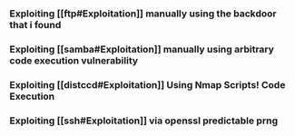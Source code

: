 ### Exploiting [[ftp#Exploitation]] manually using the backdoor that i found 

### Exploiting [[samba#Exploitation]] manually using arbitrary code execution vulnerability 

### Exploiting [[distccd#Exploitation]] Using Nmap Scripts! Code Execution

### Exploiting [[ssh#Exploitation]] via openssl predictable prng